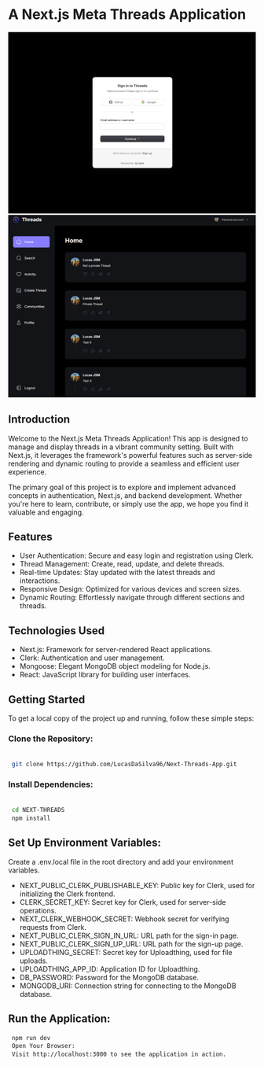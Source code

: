 # A Next.js Meta Threads Application

![Preview image 1](/public/img/Threads-1.png)
![Preview image 2](/public/img/Threads-2.png)

## Introduction

Welcome to the Next.js Meta Threads Application! This app is designed to manage and display threads in a vibrant community setting. Built with Next.js, it leverages the framework's powerful features such as server-side rendering and dynamic routing to provide a seamless and efficient user experience.

The primary goal of this project is to explore and implement advanced concepts in authentication, Next.js, and backend development. Whether you're here to learn, contribute, or simply use the app, we hope you find it valuable and engaging.

## Features

- User Authentication: Secure and easy login and registration using Clerk.
- Thread Management: Create, read, update, and delete threads.
- Real-time Updates: Stay updated with the latest threads and interactions.
- Responsive Design: Optimized for various devices and screen sizes.
- Dynamic Routing: Effortlessly navigate through different sections and threads.

## Technologies Used

- Next.js: Framework for server-rendered React applications.
- Clerk: Authentication and user management.
- Mongoose: Elegant MongoDB object modeling for Node.js.
- React: JavaScript library for building user interfaces.

## Getting Started

To get a local copy of the project up and running, follow these simple steps:

### Clone the Repository:

```sh

 git clone https://github.com/LucasDaSilva96/Next-Threads-App.git
```

### Install Dependencies:

```sh

 cd NEXT-THREADS
 npm install
```

## Set Up Environment Variables:

Create a .env.local file in the root directory and add your environment variables.

- NEXT_PUBLIC_CLERK_PUBLISHABLE_KEY: Public key for Clerk, used for initializing the Clerk frontend.
- CLERK_SECRET_KEY: Secret key for Clerk, used for server-side operations.
- NEXT_CLERK_WEBHOOK_SECRET: Webhook secret for verifying requests from Clerk.
- NEXT_PUBLIC_CLERK_SIGN_IN_URL: URL path for the sign-in page.
- NEXT_PUBLIC_CLERK_SIGN_UP_URL: URL path for the sign-up page.
- UPLOADTHING_SECRET: Secret key for Uploadthing, used for file uploads.
- UPLOADTHING_APP_ID: Application ID for Uploadthing.
- DB_PASSWORD: Password for the MongoDB database.
- MONGODB_URI: Connection string for connecting to the MongoDB database.

## Run the Application:

```sh
 npm run dev
 Open Your Browser:
 Visit http://localhost:3000 to see the application in action.
```
